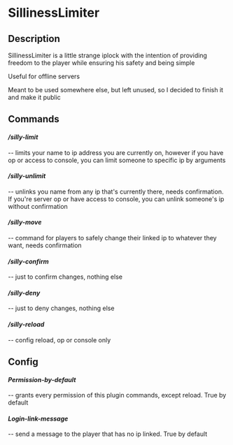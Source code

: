 # **SillinessLimiter**

## Description

SillinessLimiter is a little strange iplock with the intention of providing freedom to the player while ensuring his safety and being simple

Useful for offline servers

Meant to be used somewhere else, but left unused, so I decided to finish it and make it public

## Commands

#### _/silly-limit_ 
-- limits your name to ip address you are currently on, however if you have op or access to console, you can limit someone to specific ip by arguments

#### _/silly-unlimit_ 
-- unlinks you name from any ip that's currently there, needs confirmation. If you're server op or have access to console, you can unlink someone's ip without confirmation

#### _/silly-move_
-- command for players to safely change their linked ip to whatever they want, needs confirmation

#### _/silly-confirm_
-- just to confirm changes, nothing else

#### _/silly-deny_
-- just to deny changes, nothing else

#### _/silly-reload_
-- config reload, op or console only

## Config

#### _Permission-by-default_
-- grants every permission of this plugin commands, except reload. True by default

#### _Login-link-message_
-- send a message to the player that has no ip linked. True by default
